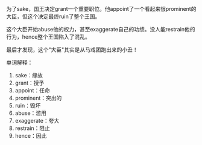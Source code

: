 为了sake，国王决定grant一个重要职位。他appoint了一个看起来很prominent的大臣，但这个决定最终ruin了整个王国。

这个大臣开始abuse他的权力，甚至exaggerate自己的功绩。没人能restrain他的行为，hence整个王国陷入了混乱。

最后才发现，这个"大臣"其实是从马戏团跑出来的小丑！

单词解释：
1. sake：缘故
2. grant：授予
3. appoint：任命
4. prominent：突出的
5. ruin：毁坏
6. abuse：滥用
7. exaggerate：夸大
8. restrain：阻止
9. hence：因此 